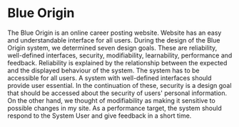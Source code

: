 # Blue Origin



The Blue Origin is an online career posting website. Website has an easy and
understandable interface for all users. During the design of the Blue Origin system, we
determined seven design goals. These are reliability, well-defined interfaces, security,
modifiability, learnability, performance and feedback.
Reliability is explained by the relationship between the expected and the displayed
behaviour of the system. The system has to be accessible for all users. A system with
well-defined interfaces should provide user essential. In the continuation of these, security is a
design goal that should be accessed about the security of users' personal information. On the
other hand, we thought of modifiability as making it sensitive to possible changes in my site.
As a performance target, the system should respond to the System User and give feedback in a
short time.
